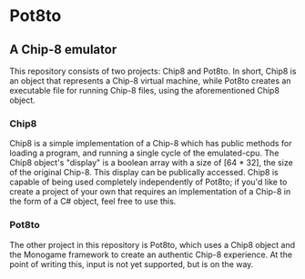 # Pot8to
## A Chip-8 emulator

This repository consists of two projects: Chip8 and Pot8to. In short, Chip8 is an object that represents a Chip-8 virtual machine, while Pot8to creates an executable file for running
Chip-8 files, using the aforementioned Chip8 object.


### Chip8
Chip8 is a simple implementation of a Chip-8 which has public methods for loading a program, and running a single 
cycle of the emulated-cpu. The Chip8 object's "display" is a boolean array with a size of [64 * 32], the size of the original Chip-8. This display can be publically accessed.
Chip8 is capable of being used completely independently of Pot8to; if you'd like to create a project of your own that requires an implementation of a Chip-8 in the form of a
C# object, feel free to use this.

### Pot8to
The other project in this repository is Pot8to, which uses a Chip8 object and the Monogame framework to create an authentic Chip-8 experience. At the point of writing this, input
is not yet supported, but is on the way.
